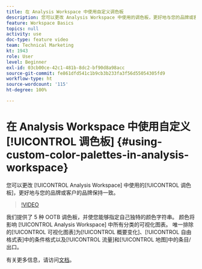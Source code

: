 ```yaml
---
title: 在 Analysis Workspace 中使用自定义调色板
description: 您可以更改 Analysis Workspace 中使用的调色板，更好地与您的品牌或客户的品牌保持一致。
feature: Workspace Basics
topics: null
activity: use
doc-type: feature video
team: Technical Marketing
kt: 1943
role: User
level: Beginner
exl-id: 03cb00ce-42c1-481b-8dc2-bf90d8a98acc
source-git-commit: fe861dfd541c1b9cb3b233fa3f56d55054305fd9
workflow-type: ht
source-wordcount: '115'
ht-degree: 100%

---
```


# 在 Analysis Workspace 中使用自定义[!UICONTROL 调色板] {#using-custom-color-palettes-in-analysis-workspace}

您可以更改 [!UICONTROL Analysis Workspace] 中使用的[!UICONTROL 调色板]，更好地与您的品牌或客户的品牌保持一致。

>[!VIDEO](https://video.tv.adobe.com/v/23876/?quality=12)

我们提供了 5 种 OOTB 调色板，并使您能够指定自己独特的颜色字符串。 颜色将影响 [!UICONTROL Analysis Workspace] 中所有分类的可视化图表。 唯一排除的[!UICONTROL 可视化图表]为[!UICONTROL 概要变化]、[!UICONTROL 自由格式表]中的条件格式以及[!UICONTROL 流量]和[!UICONTROL 地图]中的条目/出口。

有关更多信息，请访问[文档](https://experienceleague.adobe.com/docs/analytics/analyze/analysis-workspace/build-workspace-project/color-palettes.html?lang=zh-Hans)。
